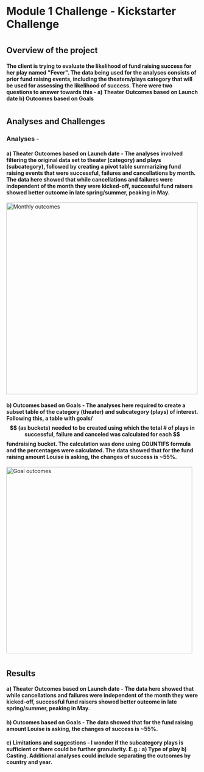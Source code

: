 # Module 1 Challenge - Kickstarter Challenge 
#
## Overview of the project
#### The client is trying to evaluate the likelihood of fund raising success for her play named "Fever". The data being used for the analyses consists of prior fund raising events, including the theaters/plays category that will be used for assessing the likelihood of success. There were two questions to answer towards this - a) Theater Outcomes based on Launch date b) Outcomes based on Goals  
#
## Analyses and Challenges
### Analyses - 
#### a) Theater Outcomes based on Launch date - The analyses involved filtering the original data set to theater (category) and plays (subcategory), followed by creating a pivot table summarizing fund raising events that were successful, failures and cancellations by month. The data here showed that while cancellations and failures were independent of the month they were kicked-off, successful fund raisers showed better outcome in late spring/summer, peaking in May.

<img width="502" alt="Monthly outcomes" src="https://user-images.githubusercontent.com/89116627/131237466-ba1bdade-7bf0-4f33-8bc4-80d2d1f1e923.PNG">

#### b) Outcomes based on Goals - The analyses here required to create a subset table of the category (theater) and subcategory (plays) of interest. Following this, a table with goals/$$ (as buckets) needed to be created using which the total # of plays in successful, failure and canceled was calculated for each $$ fundraising bucket. The calculation was done using COUNTIFS formula and the percentages were calculated. The data showed that for the fund raising amount Louise is asking, the changes of success is ~55%. 

<img width="488" alt="Goal outcomes" src="https://user-images.githubusercontent.com/89116627/131237482-4b61dd1c-0c68-4664-8482-18a0934a7b83.PNG">

#
## Results
#### a) Theater Outcomes based on Launch date - The data here showed that while cancellations and failures were independent of the month they were kicked-off, successful fund raisers showed better outcome in late spring/summer, peaking in May.
#### b) Outcomes based on Goals - The data showed that for the fund raising amount Louise is asking, the changes of success is ~55%.
#### c) Limitations and suggestions - I wonder if the subcategory plays is sufficient or there could be further granularity. E.g.: a) Type of play b) Casting. Additional analyses could include separating the outcomes by country and year.
